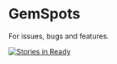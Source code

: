 # GemSpots
For issues, bugs and features.

[![Stories in Ready](https://badge.waffle.io/blakebuck/GemSpots.png?label=ready&title=Ready)](http://waffle.io/blakebuck/GemSpots)

